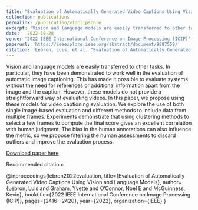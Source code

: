 ```yaml
---
title: "Evaluation of Automatically Generated Video Captions Using Vision and Language Models"
collection: publications
permalink: /publication/vidClipscore
excerpt: 'Vision and language models are easily transferred to other tasks. In particular, they have been demonstrated to work well in the evaluation of automatic image captioning. This has made it possible to evaluate systems without the need for references or additional information apart from the image and the caption. However, these models do not provide a straightforward way of evaluating videos. In this paper, we propose using these models for video captioning evaluation. We explore the use of both single image-based evaluation and different methods to include data from multiple frames. Experiments demonstrate that using clustering methods to select a few frames to compute the final score gives an excellent correlation with human judgment. The bias in the human annotations can also influence the metric, so we propose filtering the human assessments to discard outliers and improve the evaluation process.'
date: 	2022-10-28
venue: '2022 IEEE International Conference on Image Processing (ICIP)'
paperurl: 'https://ieeexplore.ieee.org/abstract/document/9897559/'
citation: 'Lebron, Luis, et al. "Evaluation of Automatically Generated Video Captions Using Vision and Language Models." 2022 IEEE International Conference on Image Processing (ICIP). IEEE, 2022.'
---
```

Vision and language models are easily transferred to other tasks. In particular, they have been demonstrated to work well in the evaluation of automatic image captioning. This has made it possible to evaluate systems without the need for references or additional information apart from the image and the caption. However, these models do not provide a straightforward way of evaluating videos. In this paper, we propose using these models for video captioning evaluation. We explore the use of both single image-based evaluation and different methods to include data from multiple frames. Experiments demonstrate that using clustering methods to select a few frames to compute the final score gives an excellent correlation with human judgment. The bias in the human annotations can also influence the metric, so we propose filtering the human assessments to discard outliers and improve the evaluation process.

[Download paper here](https://ieeexplore.ieee.org/abstract/document/9897559/)

Recommended citation: 

@inproceedings{lebron2022evaluation,
  title={Evaluation of Automatically Generated Video Captions Using Vision and Language Models},
  author={Lebron, Luis and Graham, Yvette and O’Connor, Noel E and McGuinness, Kevin},
  booktitle={2022 IEEE International Conference on Image Processing (ICIP)},
  pages={2416--2420},
  year={2022},
  organization={IEEE}
}
